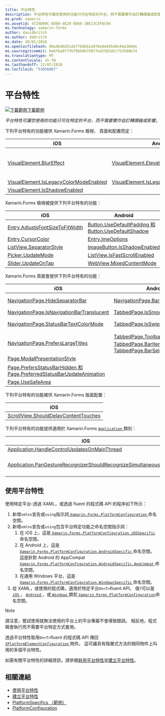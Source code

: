 ```yaml
---
title: 平台特性
description: 平台特性可讓您使用的功能只可在特定的平台，而不需要實作自訂轉譯器或影響。
ms.prod: xamarin
ms.assetid: 4729DB9C-8800-4E29-9D66-3BE13C5F8C94
ms.technology: xamarin-forms
author: davidbritch
ms.author: dabritch
ms.date: 10/01/2018
ms.openlocfilehash: 09a4bd6d51de7768bb1a976e04d4548e44a3b04e
ms.sourcegitcommit: be6f6a8f77679bb9675077ed25b5d2c753580b74
ms.translationtype: MT
ms.contentlocale: zh-TW
ms.lasthandoff: 12/07/2018
ms.locfileid: "53056067"
---
```

# <a name="platform-specifics"></a>平台特性

[![下載範例](~/media/shared/download.png)下載範例](https://developer.xamarin.com/samples/xamarin-forms/userinterface/platformspecifics/)

_平台特性可讓您使用的功能只可在特定的平台，而不需要實作自訂轉譯器或影響。_

下列平台特有的功能被供 Xamarin.Forms 檢視、 頁面和配置而定：

|iOS|Android|Windows|
|--- |--- |--- |
|[VisualElement.BlurEffect](~/xamarin-forms/platform/platform-specifics/consuming/ios.md#blur)|[VisualElement.Elevation](~/xamarin-forms/platform/platform-specifics/consuming/android.md#elevation)|[VisualElement.AccessKey、 VisualElement.AccessKeyPlacement、 VisualElement.AccessKeyHorizontalOffset 和 VisualElement.AccessKeyVerticalOffset](~/xamarin-forms/platform/platform-specifics/consuming/windows.md#visualelement-accesskeys)|
|[VisualElement.IsLegacyColorModeEnabled](~/xamarin-forms/platform/platform-specifics/consuming/ios.md#legacy-color-mode)|[VisualElement.IsLegacyColorModeEnabled](~/xamarin-forms/platform/platform-specifics/consuming/android.md#legacy-color-mode)|[VisualElement.IsLegacyColorModeEnabled](~/xamarin-forms/platform/platform-specifics/consuming/windows.md#legacy-color-mode)|
|[VisualElement.IsShadowEnabled](~/xamarin-forms/platform/platform-specifics/consuming/ios.md#drop-shadow)|

Xamarin.Forms 檢視被提供下列平台特有的功能：

|iOS|Android|Windows|
|--- |--- |--- |
|[Entry.AdjustsFontSizeToFitWidth](~/xamarin-forms/platform/platform-specifics/consuming/ios.md#adjust_font_size)|[Button.UseDefaultPadding 和 Button.UseDefaultShadow](~/xamarin-forms/platform/platform-specifics/consuming/android.md#button-padding-shadow)|[InputView.DetectReadingOrderFromContent Label.DetectReadingOrderFromContent](~/xamarin-forms/platform/platform-specifics/consuming/windows.md#inputview-readingorder)|
|[Entry.CursorColor](~/xamarin-forms/platform/platform-specifics/consuming/ios.md#entry-cursorcolor)|[Entry.ImeOptions](~/xamarin-forms/platform/platform-specifics/consuming/android.md#entry-imeoptions)|[ListView.SelectionMode](~/xamarin-forms/platform/platform-specifics/consuming/windows.md#listview-selectionmode)|
|[ListView.SeparatorStyle](~/xamarin-forms/platform/platform-specifics/consuming/ios.md#listview-separatorstyle)|[ImageButton.IsShadowEnabled](~/xamarin-forms/platform/platform-specifics/consuming/android.md#imagebutton-drop-shadow)|[SearchBar.IsSpellCheckEnabled](~/xamarin-forms/platform/platform-specifics/consuming/windows.md#searchbar-spellcheck)|
|[Picker.UpdateMode](~/xamarin-forms/platform/platform-specifics/consuming/ios.md#picker_update_mode)|[ListView.IsFastScrollEnabled](~/xamarin-forms/platform/platform-specifics/consuming/android.md#fastscroll)|[WebView.IsJavaScriptAlertEnabled](~/xamarin-forms/platform/platform-specifics/consuming/windows.md#webview-javascript-alert)|
|[Slider.UpdateOnTap](~/xamarin-forms/platform/platform-specifics/consuming/ios.md#slider-updateontap)|[WebView.MixedContentMode](~/xamarin-forms/platform/platform-specifics/consuming/android.md#webview-mixed-content)|

Xamarin.Forms 頁面會提供下列平台特有的功能：

|iOS|Android|Windows|
|--- |--- |--- |
|[NavigationPage.HideSeparatorBar](~/xamarin-forms/platform/platform-specifics/consuming/ios.md#navigationpage-hideseparatorbar)|[NavigationPage.BarHeight](~/xamarin-forms/platform/platform-specifics/consuming/android.md#navigationpage-barheight)|[MasterDetailPage.CollapsedPaneWidth 和 MasterDetailPage.CollapseStyle](~/xamarin-forms/platform/platform-specifics/consuming/windows.md#collapsable_navigation_bar)|
|[NavigationPage.IsNavigationBarTranslucent](~/xamarin-forms/platform/platform-specifics/consuming/ios.md#translucent_navigation_bar)|[TabbedPage.IsSmoothScrollEnabled](~/xamarin-forms/platform/platform-specifics/consuming/android.md#tabbedpage-transition-animations)|[Page.ToolbarPlacement](~/xamarin-forms/platform/platform-specifics/consuming/windows.md#toolbar_placement)|
|[NavigationPage.StatusBarTextColorMode](~/xamarin-forms/platform/platform-specifics/consuming/ios.md#status_bar_color_mode)|[TabbedPage.IsSwipePagingEnabled](~/xamarin-forms/platform/platform-specifics/consuming/android.md#enable_swipe_paging)|[TabbedPage.HeaderIconsEnabled 和 TabbedPage.HeaderIconsSize](~/xamarin-forms/platform/platform-specifics/consuming/windows.md#tabbedpage-icons)|
|[NavigationPage.PrefersLargeTitles](~/xamarin-forms/platform/platform-specifics/consuming/ios.md#large_title)|[TabbedPage.ToolbarPlacement、 TabbedPage.BarItemColor 和 TabbedPage.BarSelectedItemColor](~/xamarin-forms/platform/platform-specifics/consuming/android.md#tabbedpage-toolbar)|
|[Page.ModalPresentationStyle](~/xamarin-forms/platform/platform-specifics/consuming/ios.md#modal-page-presentation-style)|
|[Page.PrefersStatusBarHidden 和 Page.PreferredStatusBarUpdateAnimation](~/xamarin-forms/platform/platform-specifics/consuming/ios.md#set_status_bar_visibility)|
|[Page.UseSafeArea](~/xamarin-forms/platform/platform-specifics/consuming/ios.md#safe_area_layout)|

下列平台特有的功能被供 Xamarin.Forms 版面配置：

|iOS|
|--- |
|[ScrollView.ShouldDelayContentTouches](~/xamarin-forms/platform/platform-specifics/consuming/ios.md#delay_content_touches)|

下列平台特有的功能提供適用於 Xamarin.Forms [ `Application` ](xref:Xamarin.Forms.Application)類別：

|iOS|Android|
|--- |--- |
|[Application.HandleControlUpdatesOnMainThread](~/xamarin-forms/platform/platform-specifics/consuming/ios.md#update-on-main-thread)|[Application.WindowSoftInputModeAdjust](~/xamarin-forms/platform/platform-specifics/consuming/android.md#soft_input_mode)|
|[Application.PanGestureRecognizerShouldRecognizeSimultaneously](~/xamarin-forms/platform/platform-specifics/consuming/ios.md#simultaneous-pan-gesture)|[Application.SendDisappearingEventOnPause、 Application.SendAppearingEventOnResume 和 Application.ShouldPreserveKeyboardOnResume](~/xamarin-forms/platform/platform-specifics/consuming/android.md#disable_lifecycle_events)|

## <a name="consuming-platform-specifics"></a>使用平台特性

使用特定平台-透過 XAML，或透過 fluent 的程式碼 API 的程序如下所示：

1. 新增`xmlns`宣告或`using`指示詞[ `Xamarin.Forms.PlatformConfiguration` ](xref:Xamarin.Forms.PlatformConfiguration)命名空間。
1. 新增`xmlns`宣告或`using`包含平台特定功能之命名空間指示詞：
    1. 在 iOS 上，這是[ `Xamarin.Forms.PlatformConfiguration.iOSSpecific` ](xref:Xamarin.Forms.PlatformConfiguration.iOSSpecific)命名空間。
    1. 在 Android 上，這是[ `Xamarin.Forms.PlatformConfiguration.AndroidSpecific` ](xref:Xamarin.Forms.PlatformConfiguration.AndroidSpecific)命名空間。 這是針對 Android 的 AppCompat [ `Xamarin.Forms.PlatformConfiguration.AndroidSpecific.AppCompat` ](xref:Xamarin.Forms.PlatformConfiguration.AndroidSpecific.AppCompat)命名空間。
    1. 在通用 Windows 平台，這是[ `Xamarin.Forms.PlatformConfiguration.WindowsSpecific` ](xref:Xamarin.Forms.PlatformConfiguration.WindowsSpecific)命名空間。
1. 從 XAML，或使用的程式碼，適用於特定平台`On<T>`fluent API。 值`T`可以是[ `iOS` ](xref:Xamarin.Forms.PlatformConfiguration.iOS)， [ `Android` ](xref:Xamarin.Forms.PlatformConfiguration.Android)，或[ `Windows` ](xref:Xamarin.Forms.PlatformConfiguration.Windows)類型[ `Xamarin.Forms.PlatformConfiguration`](xref:Xamarin.Forms.PlatformConfiguration)命名空間。

> [!NOTE]
> 請注意，嘗試使用就無法使用的平台上的平台專屬不會導致錯誤。 相反地，程式碼會執行而不需要平台特定方式套用。

透過平台特性取用`On<T>`fluent 的程式碼 API 傳回[ `IPlatformElementConfiguration` ](xref:Xamarin.Forms.IPlatformElementConfiguration`2)物件。 這可讓具有階層式方法的相同物件上叫用的多個平台特性。

如需有關平台特性的詳細資訊，請參閱[耗用平台特性](~/xamarin-forms/platform/platform-specifics/consuming/index.md)並[建立平台特性](~/xamarin-forms/platform/platform-specifics/creating.md)。

## <a name="related-links"></a>相關連結

- [使用平台特性](~/xamarin-forms/platform/platform-specifics/consuming/index.md)
- [建立平台特性](~/xamarin-forms/platform/platform-specifics/creating.md)
- [PlatformSpecifics （範例）](https://developer.xamarin.com/samples/xamarin-forms/userinterface/platformspecifics/)
- [PlatformConfiguration](xref:Xamarin.Forms.PlatformConfiguration)
